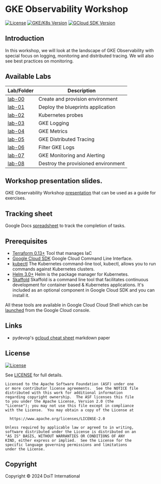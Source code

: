 # GKE Observability Workshop

[![License](https://img.shields.io/badge/License-Apache%202.0-blue.svg)](https://opensource.org/licenses/Apache-2.0)
[![GKE/K8s Version](https://img.shields.io/badge/k8s%20version-1.29.0-blue.svg)](#)
[![GCloud SDK Version](https://img.shields.io/badge/gcloud%20version-462.0.1-blue.svg)](#)

## Introduction

In this workshop, we will look at the landscape of GKE Observability with special focus on logging, monitoring and distributed tracing. We will also see best practices on monitoring.

## Available Labs

| Lab/Folder                                                                           | Description                                                             |
| ------------------------------------------------------------------------------------ | ----------------------------------------------------------------------- |
| [lab-00](./lab-00/README.md) | Create and provision environment |
| [lab-01](./lab-01/README.md) | Deploy the blueprints application |
| [lab-02](./lab-02/README.md) | Kubernetes probes |
| [lab-03](./lab-03/README.md) | GKE Logging |
| [lab-04](./lab-04/README.md) | GKE Metrics |
| [lab-05](./lab-05/README.md) | GKE Distributed Tracing |
| [lab-06](./lab-06/README.md) | Filter GKE Logs |
| [lab-07](./lab-07/README.md) | GKE Monitoring and Alerting |
| [lab-08](./lab-08/README.md) | Destroy the provisioned environment |

## Workshop presentation slides.
GKE Observability Workshop [presentation](https://docs.google.com/presentation/d/1ssd_Z8ykpXzf_50pVToBueMJ_JDzJi9H1bmKgDuGPfk/edit?usp=sharing) that can be used as a guide for exercises.

## Tracking sheet
Google Docs [spreadsheet](https://docs.google.com/spreadsheets/d/1vnqlCl3JjEGbN0rdnhJkoZOzXEuupckJ7UghqQYeFKc/edit?usp=sharing) to track the completion of tasks.

## Prerequisites
* [Terraform 0.13+](https://developer.hashicorp.com/terraform/downloads) Tool that manages IaC 
* [Google Cloud SDK](https://cloud.google.com/sdk/docs/install) Google Cloud Command Line Interface.
* [kubectl](https://kubernetes.io/docs/tasks/tools/install-kubectl-linux/) The Kubernetes command-line tool, kubectl, allows you to run commands against Kubernetes clusters.
* [Helm 3.0+](https://helm.sh/docs/) Helm is the package manager for Kubernetes.
* [Skaffold](https://skaffold.dev/) Skaffold is a command line tool that facilitates continuous development for container based & Kubernetes applications. It's included as an optional component in Google Cloud SDK and you can install it.

All these tools are available in Google Cloud Cloud Shell which can be [launched](https://cloud.google.com/shell/docs/launching-cloud-shell) from the Google Cloud console.

## Links

- pydevop's [gcloud cheat sheet](https://gist.github.com/pydevops/cffbd3c694d599c6ca18342d3625af97) markdown paper

## License

[![License](https://img.shields.io/badge/License-Apache%202.0-blue.svg)](https://opensource.org/licenses/Apache-2.0)

See [LICENSE](./LICENSE) for full details.

    Licensed to the Apache Software Foundation (ASF) under one
    or more contributor license agreements.  See the NOTICE file
    distributed with this work for additional information
    regarding copyright ownership.  The ASF licenses this file
    to you under the Apache License, Version 2.0 (the
    "License"); you may not use this file except in compliance
    with the License.  You may obtain a copy of the License at

      https://www.apache.org/licenses/LICENSE-2.0

    Unless required by applicable law or agreed to in writing,
    software distributed under the License is distributed on an
    "AS IS" BASIS, WITHOUT WARRANTIES OR CONDITIONS OF ANY
    KIND, either express or implied.  See the License for the
    specific language governing permissions and limitations
    under the License.

## Copyright

Copyright © 2024 DoiT International

